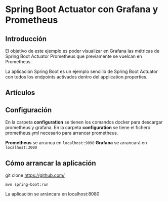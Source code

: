 # Spring Boot Actuator con Grafana y Prometheus

## Introducción
El objetivo de este ejemplo es poder visualizar en Grafana las métricas de Spring Boot Actuator Prometheus que previamente se vuelcan en Prometheus.

La aplicación Spring Boot es un ejemplo sencillo de Spring Boot Actuator con todos los endpoints activados dentro 
del application.properties.

## Artículos



## Configuración

En la carpeta **configuration** se tienen los comandos docker para descargar prometheus y grafana.
En la carpeta **configuration** se tiene el fichero prometheus.yml necesario para arrancar prometheus.

**Prometheus** se arranca en `localhost:9090`
**Grafana** se arrancará en `localhost:3000`

## Cómo arrancar la aplicación


git clone https://github.com/

`
mvn spring-boot:run
`

La aplicación se arráncara en localhost:8080

